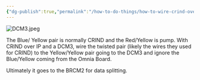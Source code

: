 ```yaml
---
{"dg-publish":true,"permalink":"/how-to-do-things/how-to-wire-crind-over-ip/"}
---
```


![DCM3.jpeg](/img/user/Assets/Images/DCM3.jpeg)

The Blue/ Yellow pair is normally CRIND and the Red/Yellow is pump.  With CRIND over IP and a DCM3, wire the twisted pair (likely the wires they used for CRIND) to the Yellow/Yellow pair going to the DCM3 and ignore the Blue/Yellow coming from the Omnia Board.  

Ultimately it goes to the BRCM2 for data splitting.  